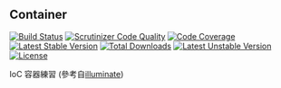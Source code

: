 ## Container

[![Build Status](https://travis-ci.org/colin1124x/container.svg)](https://travis-ci.org/colin1124x/container)
[![Scrutinizer Code Quality](https://scrutinizer-ci.com/g/colin1124x/container/badges/quality-score.png)](https://scrutinizer-ci.com/g/colin1124x/container)
[![Code Coverage](https://scrutinizer-ci.com/g/colin1124x/container/badges/coverage.png)](https://scrutinizer-ci.com/g/colin1124x/container)
[![Latest Stable Version](https://poser.pugx.org/rde/container/v/stable.svg)](https://packagist.org/packages/rde/container)
[![Total Downloads](https://poser.pugx.org/rde/container/downloads.svg)](https://packagist.org/packages/rde/container) 
[![Latest Unstable Version](https://poser.pugx.org/rde/container/v/unstable.svg)](https://packagist.org/packages/rde/container) 
[![License](https://poser.pugx.org/rde/container/license.svg)](https://packagist.org/packages/rde/container)

IoC 容器練習 (參考自[illuminate](https://github.com/illuminate))
